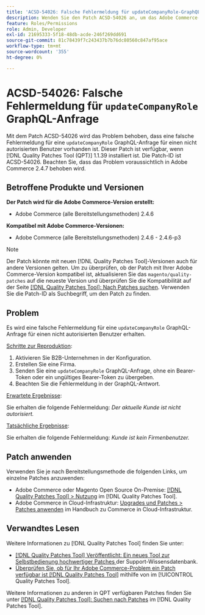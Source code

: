 ```yaml
---
title: 'ACSD-54026: Falsche Fehlermeldung für updateCompanyRole-GraphQL-Anfrage'
description: Wenden Sie den Patch ACSD-54026 an, um das Adobe Commerce-Problem zu beheben, bei dem eine falsche Fehlermeldung für eine GraphQL-Anfrage „updateCompanyRole“ für einen nicht autorisierten Benutzer vorhanden ist.
feature: Roles/Permissions
role: Admin, Developer
exl-id: 21695333-5f18-48db-acde-246f269dd691
source-git-commit: 81c78439f7c243437b7b76dc80560c847af95ace
workflow-type: tm+mt
source-wordcount: '355'
ht-degree: 0%

---
```


# ACSD-54026: Falsche Fehlermeldung für `updateCompanyRole` GraphQL-Anfrage

Mit dem Patch ACSD-54026 wird das Problem behoben, dass eine falsche Fehlermeldung für eine `updateCompanyRole` GraphQL-Anfrage für einen nicht autorisierten Benutzer vorhanden ist. Dieser Patch ist verfügbar, wenn [!DNL Quality Patches Tool (QPT)] 1.1.39 installiert ist. Die Patch-ID ist ACSD-54026. Beachten Sie, dass das Problem voraussichtlich in Adobe Commerce 2.4.7 behoben wird.

## Betroffene Produkte und Versionen

**Der Patch wird für die Adobe Commerce-Version erstellt:**

* Adobe Commerce (alle Bereitstellungsmethoden) 2.4.6

**Kompatibel mit Adobe Commerce-Versionen:**

* Adobe Commerce (alle Bereitstellungsmethoden) 2.4.6 - 2.4.6-p3

>[!NOTE]
>
>Der Patch könnte mit neuen [!DNL Quality Patches Tool]-Versionen auch für andere Versionen gelten. Um zu überprüfen, ob der Patch mit Ihrer Adobe Commerce-Version kompatibel ist, aktualisieren Sie das `magento/quality-patches` auf die neueste Version und überprüfen Sie die Kompatibilität auf der Seite [[!DNL Quality Patches Tool]: Nach Patches suchen](https://experienceleague.adobe.com/tools/commerce-quality-patches/index.html). Verwenden Sie die Patch-ID als Suchbegriff, um den Patch zu finden.

## Problem

Es wird eine falsche Fehlermeldung für eine `updateCompanyRole` GraphQL-Anfrage für einen nicht autorisierten Benutzer erhalten.

<u>Schritte zur Reproduktion</u>:

1. Aktivieren Sie B2B-Unternehmen in der Konfiguration.
1. Erstellen Sie eine Firma.
1. Senden Sie eine `updateCompanyRole` GraphQL-Anfrage, ohne ein Bearer-Token oder ein ungültiges Bearer-Token zu übergeben.
1. Beachten Sie die Fehlermeldung in der GraphQL-Antwort.

<u>Erwartete Ergebnisse</u>:

Sie erhalten die folgende Fehlermeldung: *Der aktuelle Kunde ist nicht autorisiert.*

<u>Tatsächliche Ergebnisse</u>:

Sie erhalten die folgende Fehlermeldung: *Kunde ist kein Firmenbenutzer.*

## Patch anwenden

Verwenden Sie je nach Bereitstellungsmethode die folgenden Links, um einzelne Patches anzuwenden:

* Adobe Commerce oder Magento Open Source On-Premise: [[!DNL Quality Patches Tool] > Nutzung](/help/tools/quality-patches-tool/usage.md) im [!DNL Quality Patches Tool].
* Adobe Commerce in Cloud-Infrastruktur: [Upgrades und Patches > Patches anwenden](https://experienceleague.adobe.com/docs/commerce-cloud-service/user-guide/develop/upgrade/apply-patches.html) im Handbuch zu Commerce in Cloud-Infrastruktur.

## Verwandtes Lesen

Weitere Informationen zu [!DNL Quality Patches Tool] finden Sie unter:

* [[!DNL Quality Patches Tool] Veröffentlicht: Ein neues Tool zur Selbstbedienung hochwertiger Patches ](https://experienceleague.adobe.com/en/docs/commerce-knowledge-base/kb/announcements/commerce-announcements/magento-quality-patches-released-new-tool-to-self-serve-quality-patches) der Support-Wissensdatenbank.
* [Überprüfen Sie, ob für Ihr Adobe Commerce-Problem ein Patch verfügbar ist [!DNL Quality Patches Tool]](/help/tools/quality-patches-tool/patches-available-in-qpt/check-patch-for-magento-issue-with-magento-quality-patches.md) mithilfe von im [!UICONTROL Quality Patches Tool].


Weitere Informationen zu anderen in QPT verfügbaren Patches finden Sie unter [[!DNL Quality Patches Tool]: Suchen nach Patches](https://experienceleague.adobe.com/tools/commerce-quality-patches/index.html) im [!DNL Quality Patches Tool].
